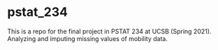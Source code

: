 # pstat_234
This is a repo for the final project in PSTAT 234 at UCSB (Spring 2021). Analyzing and imputing missing values of mobility data.
